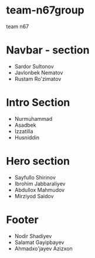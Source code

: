 # team-n67group
team n67
# Navbar - section
- Sardor Sultonov
- Javlonbek Nematov
- Rustam Ro'zimatov

# Intro Section 

- Nurmuhammad
- Asadbek
- Izzatilla
- Husniddin 

# Hero section

- Sayfullo Shirinov
- Ibrohim Jabbaraliyev
- Abdullox Mahmudov
- Mirziyod Saidov

# Footer
- Nodir Shadiyev
- Salamat Gayipbayev
- Ahmadxo'jayev Azizxon

